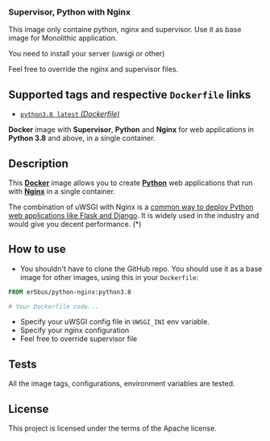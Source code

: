 ### Supervisor, Python with Nginx

This image only containe python, nginx and supervisor. 
Use it as base image for Monolithic application.

You need to install your server (uwsgi or other)

Feel free to override the nginx and supervisor files.

## Supported tags and respective `Dockerfile` links

* [`python3.8`, `latest` _(Dockerfile)_]()

**Docker** image with **Supervisor**, **Python** and **Nginx** for web applications in **Python 3.8** and above, in a single container.

## Description

This [**Docker**](https://www.docker.com/) image allows you to create [**Python**](https://www.python.org/) web applications that run with [**Nginx**](http://nginx.org/en/) in a single container.

The combination of uWSGI with Nginx is a [common way to deploy Python web applications like Flask and Django](http://flask.pocoo.org/docs/1.0/deploying/uwsgi/). It is widely used in the industry and would give you decent performance. (*)

## How to use

* You shouldn't have to clone the GitHub repo. You should use it as a base image for other images, using this in your `Dockerfile`:

```Dockerfile
FROM er5bus/python-nginx:python3.8

# Your Dockerfile code...

```
* Specify your uWSGI config file in `UWSGI_INI` env variable.
* Specify your nginx configuration
* Feel free to override supervisor file 

## Tests

All the image tags, configurations, environment variables are tested.

## License

This project is licensed under the terms of the Apache license.
